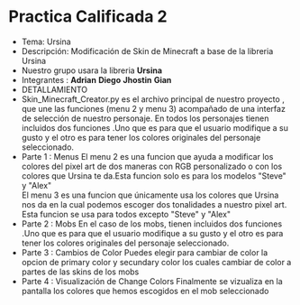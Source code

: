 # Practica Calificada 2 
- Tema: Ursina
- Descripción: Modificación de Skin de Minecraft a base de la libreria Ursina 
- Nuestro grupo usara la libreria **Ursina**
- Integrantes : **Adrian** **Diego** **Jhostin** **Gian**
- DETALLAMIENTO
- Skin_Minecraft_Creator.py es el archivo principal de nuestro proyecto , que une las funciones (menu 2 y menu 3) acompañado de una interfaz de selección de nuestro personaje.
  En todos los personajes tienen incluidos dos funciones .Uno que es para que el usuario modifique a su gusto y el otro es para tener los colores originales del personaje           seleccionado.
- Parte 1 : Menus 
  El menu 2 es una funcion que ayuda a modificar los colores del pixel art de dos maneras con RGB personalizado o con los colores que Ursina te da.Esta funcion solo es para los     modelos "Steve" y "Alex"  
  El menu 3 es una funcion que únicamente usa los colores que Ursina nos da en la cual podemos escoger dos tonalidades a nuestro pixel art. Esta funcion se usa para todos excepto   "Steve" y "Alex" 
- Parte 2 : Mobs
  En el caso de los mobs, tienen incluidos dos funciones .Uno que es para que el usuario modifique a su gusto y el otro es para tener los colores originales del personaje           seleccionado.
- Parte 3 : Cambios de Color
  Puedes elegir para cambiar de color la opcion de primary color y secundary color los cuales cambiar de color a partes de las skins de los mobs
- Parte 4 : Visualización de Change Colors
  Finalmente se vizualiza en la pantalla los colores que hemos escogidos en el mob seleccionado
